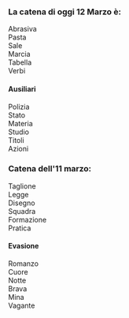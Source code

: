 ### La catena di oggi 12 Marzo è:
Abrasiva<br>
Pasta<br>
Sale<br>
Marcia<br>
Tabella<br>
Verbi

#### Ausiliari

Polizia<br>
Stato<br>
Materia<br>
Studio<br>
Titoli<br>
Azioni<br>


### Catena dell'11 marzo:

Taglione<br>
Legge<br>
Disegno<br>
Squadra<br>
Formazione<br>
Pratica

#### Evasione

Romanzo<br>
Cuore<br>
Notte<br>
Brava<br>
Mina<br>
Vagante<br>